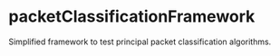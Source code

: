 # packetClassificationFramework
Simplified framework to test principal packet classification algorithms. 
